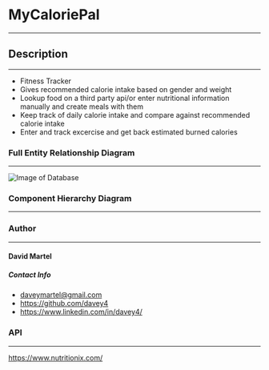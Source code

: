 # MyCaloriePal

---

## Description

---

- Fitness Tracker
- Gives recommended calorie intake based on gender and weight
- Lookup food on a third party api/or enter nutritional information manually and create meals with them
- Keep track of daily calorie intake and compare against recommended calorie intake
- Enter and track excercise and get back estimated burned calories

### Full Entity Relationship Diagram

---

![Image of Database](https://lucid.app/publicSegments/view/f5eab582-21d1-4e43-9f7f-f3f3a232455c/image.png)

### Component Hierarchy Diagram

---

### Author

---

#### David Martel

##### Contact Info

- daveymartel@gmail.com
- https://github.com/davey4
- https://www.linkedin.com/in/davey4/

### API

---

https://www.nutritionix.com/
